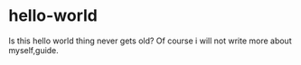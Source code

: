 # hello-world
Is this hello world thing never gets old?
Of course i will not write more about myself,guide.
